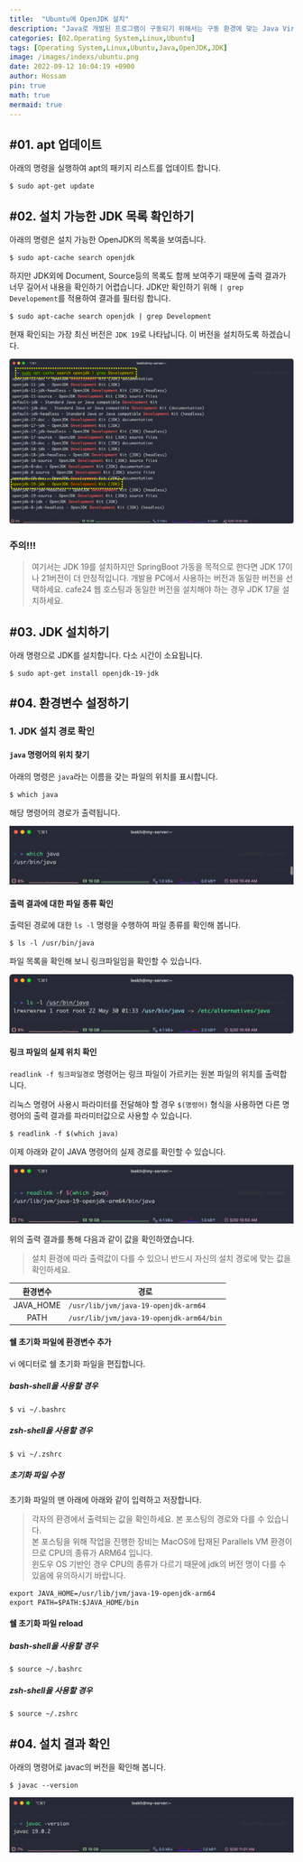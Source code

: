 ```yaml
---
title:  "Ubuntu에 OpenJDK 설치"
description: "Java로 개발된 프로그램이 구동되기 위해서는 구동 환경에 맞는 Java Virtual Machine이 미리 설치되어 있어야 합니다. JDK에는 Java Compiler와 Java Virtual Machine이 포함되어 있기 때문에 Java로 구현된 프로그램을 구동하기 위해서는 사전에 반드시 설치되어야 하는 요소 입니다."
categories: [02.Operating System,Linux,Ubuntu]
tags: [Operating System,Linux,Ubuntu,Java,OpenJDK,JDK]
image: /images/indexs/ubuntu.png
date: 2022-09-12 10:04:19 +0900
author: Hossam
pin: true
math: true
mermaid: true
---
```


## #01. apt 업데이트

아래의 명령을 실행하여 apt의 패키지 리스트를 업데이트 합니다.

```shell
$ sudo apt-get update
```

## #02. 설치 가능한 JDK 목록 확인하기

아래의 명령은 설치 가능한 OpenJDK의 목록을 보여줍니다.

```shell
$ sudo apt-cache search openjdk
```

하지만 JDK외에 Document, Source등의 목록도 함께 보여주기 때문에 출력 결과가 너무 길어서 내용을 확인하기 어렵습니다. JDK만 확인하기 위해 `| grep Developement`를 적용하여 결과를 필터링 합니다.

```shell
$ sudo apt-cache search openjdk | grep Development
```

현재 확인되는 가장 최신 버전은 `JDK 19`로 나타납니다. 이 버전을 설치하도록 하겠습니다.

![jdk1](/images/2022/0912/jdk1.png)

### 주의!!!

> 여기서는 JDK 19를 설치하지만 SpringBoot 가동을 목적으로 한다면 JDK 17이나 21버전이 더 안정적입니다.
> 개발용 PC에서 사용하는 버전과 동일한 버전을 선택하세요.
> cafe24 웹 호스팅과 동일한 버전을 설치해야 하는 경우 JDK 17을 설치하세요.

## #03. JDK 설치하기

아래 명령으로 JDK를 설치합니다. 다소 시간이 소요됩니다.

```shell
$ sudo apt-get install openjdk-19-jdk
```

## #04. 환경변수 설정하기

### 1. JDK 설치 경로 확인

#### `java` 명령어의 위치 찾기

아래의 명령은 `java`라는 이름을 갖는 파일의 위치를 표시합니다.

```shell
$ which java
```

해당 명령어의 경로가 출력됩니다.

![jdk2](/images/2022/0912/jdk2.png)

#### 출력 결과에 대한 파일 종류 확인

출력된 경로에 대한 `ls -l` 명령을 수행하여 파일 종류를 확인해 봅니다.

```shell
$ ls -l /usr/bin/java
```

파일 목록을 확인해 보니 링크파일임을 확인할 수 있습니다.

![jdk3](/images/2022/0912/jdk3.png)

#### 링크 파일의 실제 위치 확인

`readlink -f 링크파일경로` 명령어는 링크 파일이 가르키는 원본 파일의 위치를 출력합니다.

리눅스 명령어 사용시 파라미터를 전달해야 할 경우 `$(명령어)` 형식을 사용하면 다른 명령어의 출력 결과를 파라미터값으로 사용할 수 있습니다.

```shell
$ readlink -f $(which java)
```

이제 아래와 같이 JAVA 명령어의 실제 경로를 확인할 수 있습니다.

![jdk4](/images/2022/0912/jdk4.png)

위의 출력 결과를 통해 다음과 같이 값을 확인하였습니다.

> 설치 환경에 따라 출력값이 다를 수 있으니 반드시 자신의 설치 경로에 맞는 값을 확인하세요.

| 환경변수  | 경로                                     |
| :-------: | ---------------------------------------- |
| JAVA_HOME | `/usr/lib/jvm/java-19-openjdk-arm64`     |
|   PATH    | `/usr/lib/jvm/java-19-openjdk-arm64/bin` |

#### 쉘 초기화 파일에 환경변수 추가

vi 에디터로 쉘 초기화 파일을 편집합니다.

##### bash-shell을 사용할 경우

```shell
$ vi ~/.bashrc
```

##### zsh-shell을 사용할 경우

```shell
$ vi ~/.zshrc
```

##### 초기화 파일 수정

초기화 파일의 맨 아래에 아래와 같이 입력하고 저장합니다.

> 각자의 환경에서 출력되는 값을 확인하세요. 본 포스팅의 경로와 다를 수 있습니다.<br/>
> 본 포스팅을 위해 작업을 진행한 장비는 MacOS에 탑재된 Parallels VM 환경이므로 CPU의 종류가 ARM64 입니다.<br/>
> 윈도우 OS 기반인 경우 CPU의 종류가 다르기 때문에 jdk의 버전 명이 다를 수 있음에 유의하시기 바랍니다.

```shell
export JAVA_HOME=/usr/lib/jvm/java-19-openjdk-arm64
export PATH=$PATH:$JAVA_HOME/bin
```

#### 쉘 초기화 파일 reload

##### bash-shell을 사용할 경우

```shell
$ source ~/.bashrc
```

##### zsh-shell을 사용할 경우

```shell
$ source ~/.zshrc
```

## #04. 설치 결과 확인

아래의 명령어로 javac의 버전을 확인해 봅니다.

```shell
$ javac --version
```

![jdk5](/images/2022/0912/jdk5.png)